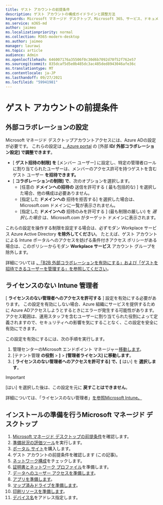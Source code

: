 ```yaml
---
title: ゲスト アカウントの前提条件
description: ゲスト アカウントの構成ガイドラインと調整方法
keywords: Microsoft マネージド デスクトップ、Microsoft 365、サービス、ドキュメント
ms.service: m365-md
author: jaimeo
ms.localizationpriority: normal
ms.collection: M365-modern-desktop
ms.author: jaimeo
manager: laurawi
ms.topic: article
audience: Admin
ms.openlocfilehash: 646007176a35506f0c30d6b7092d70f52f762e57
ms.sourcegitcommit: 835dcaf5d5e0b485dc3ac485ded8943046afe36c
ms.translationtype: MT
ms.contentlocale: ja-JP
ms.lasthandoff: 09/27/2021
ms.locfileid: "59941981"
---
```

# <a name="prerequisites-for-guest-accounts"></a>ゲスト アカウントの前提条件

## <a name="external-collaboration-settings"></a>外部コラボレーションの設定

Microsoft マネージド デスクトップアカウントアクセスには、Azure ADの設定が必要です。 これらの設定は [、Azure portal](https://portal.azure.com) の [外部 **ID/ 外部コラボレーション設定] で調整できます**。

-   [ **ゲスト招待の制限] を** [メンバー ユーザー] に設定し、特定の管理者ロールに割り当てられたユーザーは、メンバーのアクセス許可を持つゲストを含むゲスト ユーザー **を招待できます。**
-   [ **コラボレーションの制限] で**、次のオプションを選択します。
    -   [任意の **ドメインへの招待の** 送信を許可する ( 最も包括的な) ] を選択した場合、他の構成は必要ありません。
    -   [指定した **ドメインへの** 招待を拒否する] を選択した場合は、Microsoft.com ドメインに一覧が表示されません。
    -   [指定した **ドメインへの** 招待のみを許可する ] (最も制限の厳しい) を *選択した場合* は、Microsoft.com がターゲット ドメインに表示されます。

これらの設定を操作する制限を設定する場合は、必ずモダン Workplace サービス Azure Active Directory **を除外してください**。 たとえば、ゲスト アカウントによる Intune ポータルへのアクセスを妨げる条件付きアクセス ポリシーがある場合は、このポリシーからモダン **Workplace サービス** アカウント グループを除外します。

詳細については [、「B2B 外部コラボレーションを有効にする」および「ゲストを招待できるユーザーを管理する」を参照してください](/azure/active-directory/external-identities/delegate-invitations#to-configure-external-collaboration-settings)。

## <a name="unlicensed-intune-admin"></a>ライセンスのない Intune 管理者

[ **ライセンスのない管理者へのアクセスを許可する** ] 設定を有効にする必要があります。 この設定を有効にしない場合、Azure 組織にサービスを提供するために Azure ADアクセスしようとするときにエラーが発生する可能性があります。 アクセス範囲は、運用スタッフを含むユーザーに割り当てられた役割によって定義されますので、セキュリティへの影響を気にすることなく、この設定を安全に有効にできます。

この設定を有効にするには、次の手順を実行します。

1. 管理センターのMicrosoft エンドポイント マネージャー[移動します](https://go.microsoft.com/fwlink/?linkid=2109431)。
2. [テナント管理 **の役割**  >  **]**  >  **[管理者ライセンス] に移動します**。
3. [ **ライセンスのない管理者へのアクセスを許可する] で、[** はい] を **選択します**。

> [!IMPORTANT]
> [はい] を選択した後は、この設定を元に **戻すことはできません**。

詳細については、「ライセンスのない管理者」[を参照Microsoft Intune。](/mem/intune/fundamentals/unlicensed-admins)

## <a name="steps-to-get-ready-for-microsoft-managed-desktop"></a>インストールの準備を行うMicrosoft マネージド デスクトップ

1. [Microsoft マネージド デスクトップの前提条件](prerequisites.md)を確認します。
2. [準備状況の評価ツール](readiness-assessment-tool.md)を実行します。
1. [ポータル サイト](../get-started/company-portal.md)を購入します。
1. ゲスト アカウントの前提条件を確認します (この記事)。
1. [ネットワーク構成](network.md)をチェックします。
1. [証明書とネットワーク プロファイル](certs-wifi-lan.md)を準備します。
1. [データへのユーザー アクセスを準備します](authentication.md)。
1. [アプリを準備します](apps.md)。
1. [マップ済みドライブを準備します](mapped-drives.md)。
1. [印刷リソースを準備します](printing.md)。
1. [デバイス名](address-device-names.md)をアドレス指定します。
